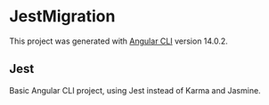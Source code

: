# JestMigration

This project was generated with [Angular CLI](https://github.com/angular/angular-cli) version 14.0.2.

## Jest

Basic Angular CLI project, using Jest instead of Karma and Jasmine.

